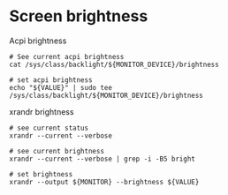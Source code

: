 # Screen brightness

Acpi brightness
```
# See current acpi brightness
cat /sys/class/backlight/${MONITOR_DEVICE}/brightness

# set acpi brightness
echo "${VALUE}" | sudo tee /sys/class/backlight/${MONITOR_DEVICE}/brightness
```

xrandr brightness
```
# see current status
xrandr --current --verbose

# see current brightness
xrandr --current --verbose | grep -i -B5 bright

# set brightness
xrandr --output ${MONITOR} --brightness ${VALUE}
```
